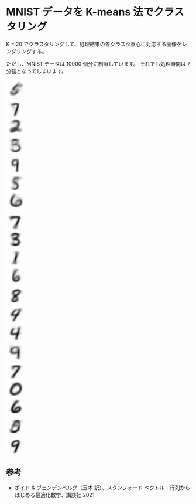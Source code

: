 # MNIST データを K-means 法でクラスタリング

K = 20 でクラスタリングして、処理結果の各クラスタ重心に対応する画像をレンダリングする。

ただし、MNIST データは 10000 個分に制限しています。
それでも処理時間は 7 分強となってしまいます。


![mnist-kmeans](./mnist-kmeans.png)



## 参考

* ボイド & ヴェンデンベルグ（玉木 訳）、スタンフォード ベクトル・行列からはじめる最適化数学、講談社 2021